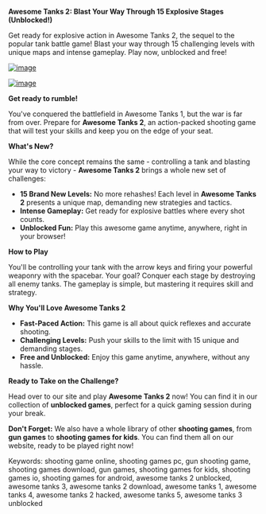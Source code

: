 **Awesome Tanks 2: Blast Your Way Through 15 Explosive Stages (Unblocked!)**

Get ready for explosive action in Awesome Tanks 2, the sequel to the popular tank battle game! Blast your way through 15 challenging levels with unique maps and intense gameplay. Play now, unblocked and free!


[![image](https://github.com/user-attachments/assets/f2ff18c6-e534-4bd7-b7c7-c5370ea09c08)](https://online-generator.github.io/unblockedgames/awesome-tanks-2-unblocked/)

[![image](https://github.com/user-attachments/assets/da62489c-788e-46a9-90ea-08750e1631da)](https://online-generator.github.io/unblockedgames/awesome-tanks-2-unblocked/)

**Get ready to rumble!**

You've conquered the battlefield in Awesome Tanks 1, but the war is far from over.  Prepare for **Awesome Tanks 2**, an action-packed shooting game that will test your skills and keep you on the edge of your seat. 

**What's New?**

While the core concept remains the same - controlling a tank and blasting your way to victory - **Awesome Tanks 2** brings a whole new set of challenges:

* **15 Brand New Levels:**  No more rehashes! Each level in **Awesome Tanks 2** presents a unique map, demanding new strategies and tactics.
* **Intense Gameplay:**  Get ready for explosive battles where every shot counts. 
* **Unblocked Fun:**  Play this awesome game anytime, anywhere, right in your browser!

**How to Play**

You'll be controlling your tank with the arrow keys and firing your powerful weaponry with the spacebar. Your goal? Conquer each stage by destroying all enemy tanks. The gameplay is simple, but mastering it requires skill and strategy.  

**Why You'll Love Awesome Tanks 2**

* **Fast-Paced Action:**  This game is all about quick reflexes and accurate shooting.
* **Challenging Levels:**  Push your skills to the limit with 15 unique and demanding stages.
* **Free and Unblocked:**  Enjoy this game anytime, anywhere, without any hassle. 

**Ready to Take on the Challenge?** 

Head over to our site and play **Awesome Tanks 2** now! You can find it in our collection of **unblocked games**, perfect for a quick gaming session during your break.  

**Don't Forget:** We also have a whole library of other **shooting games**, from **gun games** to **shooting games for kids**.  You can find them all on our website, ready to be played right now!

Keywords: shooting game online, shooting games pc, gun shooting game, shooting games download, gun games, shooting games for kids, shooting games io, shooting games for android, awesome tanks 2 unblocked, awesome tanks 3, awesome tanks 2 download, awesome tanks 1, awesome tanks 4, awesome tanks 2 hacked, awesome tanks 5, awesome tanks 3 unblocked
